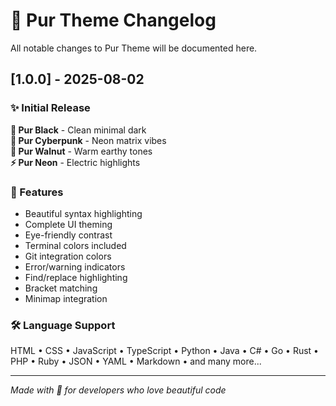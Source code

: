 # 🐾 Pur Theme Changelog

All notable changes to Pur Theme will be documented here.

## [1.0.0] - 2025-08-02

### ✨ Initial Release

**🖤 Pur Black** - Clean minimal dark  
**🌈 Pur Cyberpunk** - Neon matrix vibes  
**🌰 Pur Walnut** - Warm earthy tones  
**⚡ Pur Neon** - Electric highlights

### 💫 Features

- Beautiful syntax highlighting
- Complete UI theming
- Eye-friendly contrast
- Terminal colors included
- Git integration colors
- Error/warning indicators
- Find/replace highlighting
- Bracket matching
- Minimap integration

### 🛠️ Language Support

HTML • CSS • JavaScript • TypeScript • Python • Java • C# • Go • Rust • PHP • Ruby • JSON • YAML • Markdown • and many more...

---

_Made with 🐾 for developers who love beautiful code_
